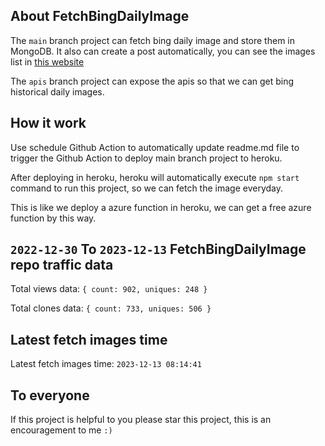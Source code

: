 ## About FetchBingDailyImage

The `main` branch project can fetch bing daily image and store them in MongoDB.
It also can create a post automatically, you can see the images list in [this website](https://oursalbum.netlify.app)

The `apis` branch project can expose the apis so that we can get bing historical daily images.

## How it work

Use schedule Github Action to automatically update readme.md file to trigger the Github Action to deploy main branch project to heroku.

After deploying in heroku, heroku will automatically execute `npm start` command to run this project, so we can fetch the image everyday.

This is like we deploy a azure function in heroku, we can get a free azure function by this way.

## `2022-12-30` To `2023-12-13` FetchBingDailyImage repo traffic data

Total views data: `{ count: 902, uniques: 248 }`

Total clones data: `{ count: 733, uniques: 506 }`

## Latest fetch images time

Latest fetch images time: `2023-12-13 08:14:41`

## To everyone

If this project is helpful to you please star this project, this is an encouragement to me `:)`



